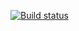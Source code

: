 [![Build status](https://ci.appveyor.com/api/projects/status/3eqem74hlg9q0ulb?svg=true)](https://ci.appveyor.com/project/Vladislav0306/card-delivery)
